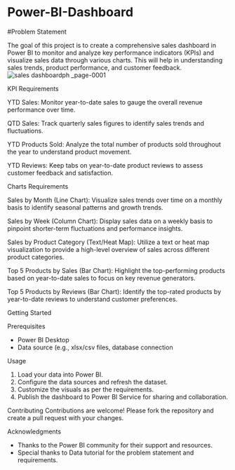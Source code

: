 # Power-BI-Dashboard
#Problem Statement

The goal of this project is to create a comprehensive sales dashboard in Power BI to monitor and analyze key performance indicators (KPIs) and visualize sales data through various charts. This will help in understanding sales trends, product performance, and customer feedback.
![sales dashboardph _page-0001](https://github.com/user-attachments/assets/2d2f59cf-bc66-4d43-bd67-917c183d60cc)


KPI Requirements

YTD Sales: Monitor year-to-date sales to gauge the overall revenue performance over time.


QTD Sales: Track quarterly sales figures to identify sales trends and fluctuations.

YTD Products Sold: Analyze the total number of products sold throughout the year to understand product movement.

YTD Reviews: Keep tabs on year-to-date product reviews to assess customer feedback and satisfaction.

Charts Requirements

Sales by Month (Line Chart): Visualize sales trends over time on a monthly basis to identify seasonal patterns and growth trends.

Sales by Week (Column Chart): Display sales data on a weekly basis to pinpoint shorter-term fluctuations and performance insights.

Sales by Product Category (Text/Heat Map): Utilize a text or heat map visualization to provide a high-level overview of sales across different product categories.

Top 5 Products by Sales (Bar Chart): Highlight the top-performing products based on year-to-date sales to focus on key revenue generators.

Top 5 Products by Reviews (Bar Chart): Identify the top-rated products by year-to-date reviews to understand customer preferences.

Getting Started

Prerequisites

- Power BI Desktop
- Data source (e.g., xlsx/csv files, database connection

Usage
1. Load your data into Power BI.
2. Configure the data sources and refresh the dataset.
3. Customize the visuals as per the requirements.
4. Publish the dashboard to Power BI Service for sharing and collaboration.

Contributing
Contributions are welcome! Please fork the repository and create a pull request with your changes.

Acknowledgments
- Thanks to the Power BI community for their support and resources.
- Special thanks to Data tutorial for the problem statement and requirements.
